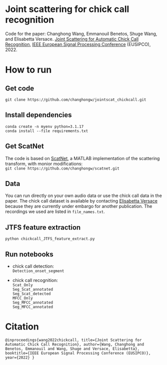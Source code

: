 # Joint scattering for chick call recognition

Code for the paper: Changhong Wang, Emmanouil Benetos, Shuge Wang, and Elisabetta Versace. [Joint Scattering for Automatic Chick Call Recognition](https://arxiv.org/abs/2110.03965), [IEEE European Signal Processing Conference](https://2022.eusipco.org/) (EUSIPCO), 2022.

# How to run
## Get code
`git clone https://github.com/changhongw/jointscat_chickcall.git`

## Install dependencies
`conda create -n myenv python=3.1.17`<br>
`conda install --file requirements.txt`

## Get ScatNet
The code is based on [ScatNet](https://www.di.ens.fr/data/software/scatnet/), a MATLAB implementation of the scattering transform, with monior modifications: <br>
`git clone https://github.com/changhongw/scatnet.git`

## Data
You can run directly on your own audio data or use the chick call data in the paper. The chick call dataset is available by contacting [Elisabetta Versace](https://www.preparedmindslab.org/people/elisabetta-versace) because they are currently under embargo for another publication. The recordings we used are listed in `file_names.txt`.  

## JTFS feature extraction
`python chickcall_JTFS_feature_extract.py`

## Run notebooks
- chick call detection: <br>
`Detection_onset_segment`

- chick call recognition:  <br>
`Scat_Only` <br>
`Seg_Scat_annotated` <br>
`Seg_Scat_detected` <br>
`MFCC_Only` <br>
`Seg_MFCC_annotated` <br>
`Seg_MFCC_annotated` <br>

# Citation
`@inproceedings{wang2022chickcall,
  title={Joint Scattering for Automatic Chick Call Recognition},
  author={Wang, Changhong and Benetos, Emmanouil and Wang, Shuge and Versace, Elisabetta},
  booktitle={IEEE European Signal Processing Conference (EUSIPCO)},
  year={2022}
}`
